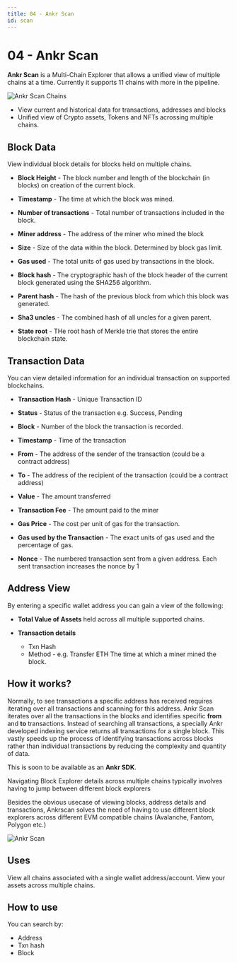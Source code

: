 ```yaml
---
title: 04 - Ankr Scan
id: scan
---
```


# 04 - Ankr Scan

**Ankr Scan** is a Multi-Chain Explorer that allows a unified view of multiple chains at a time. Currently it supports 11 chains with more in the pipeline. 

![Ankr Scan Chains](@site/static/img/ankr-scan-chains.png)

* View current and historical data for transactions, addresses and blocks 
* Unified view of Crypto assets, Tokens and NFTs acrossing multiple chains.

## Block Data

View individual block details for blocks held on multiple chains.

- **Block Height** - The block number and length of the blockchain (in blocks) on creation of the current block.

- **Timestamp** -  The time at which the block was mined.

- **Number of transactions** - Total number of transactions included in the block.

- **Miner address** - The address of the miner who mined the block

- **Size** - Size of the data within the block. Determined by block gas limit.

- **Gas used** - The total units of gas used by transactions in the block.

- **Block hash** - The cryptographic hash of the block header of the current block generated using the SHA256 algorithm.

- **Parent hash** - The hash of the previous block from which this block was generated.

- **Sha3 uncles** - The combined hash of all uncles for a given parent.

- **State root** - THe root hash of Merkle trie that stores the entire blockchain state.


## Transaction Data

You can view detailed information for an individual transaction on supported blockchains.

- **Transaction Hash** - Unique Transaction ID

- **Status** - Status of the transaction e.g. Success, Pending

- **Block** - Number of the block the transaction is recorded.

- **Timestamp** - Time of the transaction

- **From** - The address of the sender of the transaction (could be a contract address)

- **To** - The address of the recipient  of the transaction (could be a contract address)

- **Value** - The amount transferred

- **Transaction Fee** - The amount paid to the miner

- **Gas Price** - The cost per unit of gas for the transaction. 

- **Gas used by the Transaction** - The exact units of gas used and the percentage of gas.

- **Nonce** - The numbered transaction sent from a given address. Each sent transaction increases the nonce by 1

## Address View

By entering a specific wallet address you can gain a view of the following:

- **Total Value of Assets** held across all multiple supported chains.

- **Transaction details**
    - Txn Hash
    - Method - e.g. Transfer ETH The time at which a miner mined the block.
 

## How it works?

Normally, to see transactions a specific address has received requires iterating over all transactions and scanning for this address. Ankr Scan iterates over all the transactions in the blocks and identifies specific **from** and **to** transactions. Instead of searching all transactions, a specially Ankr developed indexing service returns all transactions for a single block. This vastly speeds up the process of identifying transactions across blocks rather than individual transactions by reducing the complexity and quantity of data. 

This is soon to be available as an **Ankr SDK**. 

Navigating Block Explorer details across multiple chains typically involves having to jump between different block explorers

Besides the obvious usecase of viewing blocks, address details and transactions, Ankrscan solves the need of having to use different block explorers across different EVM compatible chains (Avalanche, Fantom, Polygon etc.)





![Ankr Scan](@site/static/img/ankr-scan.png)

## Uses

View all chains associated with a single wallet address/account. 
View your assets across multiple chains. 

## How to use 

You can search by: 
* Address
* Txn hash
* Block
